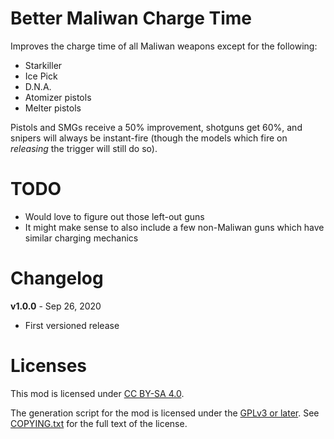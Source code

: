 Better Maliwan Charge Time
==========================

Improves the charge time of all Maliwan weapons except for the following:

* Starkiller
* Ice Pick
* D.N.A.
* Atomizer pistols
* Melter pistols

Pistols and SMGs receive a 50% improvement, shotguns get 60%, and snipers will always
be instant-fire (though the models which fire on *releasing* the trigger will still do so).

TODO
====

- Would love to figure out those left-out guns
- It might make sense to also include a few non-Maliwan guns which have similar charging
  mechanics

Changelog
=========

**v1.0.0** - Sep 26, 2020
 * First versioned release
 
Licenses
========

This mod is licensed under [CC BY-SA 4.0](https://creativecommons.org/licenses/by-sa/4.0/).

The generation script for the mod is licensed under the
[GPLv3 or later](https://www.gnu.org/licenses/quick-guide-gplv3.html).
See [COPYING.txt](../../COPYING.txt) for the full text of the license.

